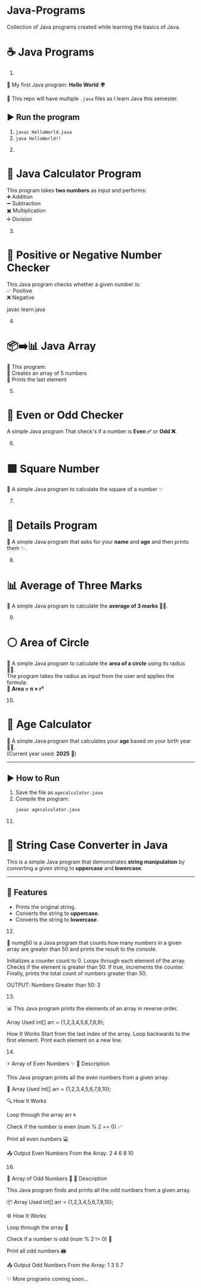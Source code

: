 # Java-Programs
Collection of Java programs created while learning the basics of Java.
# ☕ Java Programs  
1)
🚀 My first Java program: **Hello World** 🌍  

📂 This repo will have multiple `.java` files as I learn Java this semester.  

## ▶️ Run the program
1. `javac HelloWorld.java`  
2. `java HelloWorld!!`  


2)
# 🧮 Java Calculator Program  

This program takes **two numbers** as input and performs:  
➕ Addition  
➖ Subtraction  
✖️ Multiplication  
➗ Division  

3)
# 🔢 Positive or Negative Number Checker  

This Java program checks whether a given number is:  
✅ Positive  
❌ Negative  

   javac learn.java

4)
# 📦➡️📊 Java Array  

📝 This program:  
🔹 Creates an array of 5 numbers  
🔹 Prints the last element  

5)
# 🔢 Even or Odd Checker  
A simple Java program 
That check's if a number is **Even ✅** or **Odd ❌**.  

6) 
# 🟦 Square Number  
🔢 A simple Java program to calculate the square of a number ✨  

7)
# 🧑 Details Program  
📝 A simple Java program that asks for your **name** and **age** and then prints them ✨.  

8)
# 📊 Average of Three Marks  
📝 A simple Java program to calculate the **average of 3 marks** 🔢✨.  

9)
# ⚪ Area of Circle  

📝 A simple Java program to calculate the **area of a circle** using its radius 🔢✨.  
The program takes the radius as input from the user and applies the formula:  
📐 **Area = π × r²**  

10)
# 🎂 Age Calculator  

📝 A simple Java program that calculates your **age** based on your birth year 🔢✨.  
(Current year used: **2025** 📅)  

---

## ▶️ How to Run  
1. Save the file as `agecalculator.java`  
2. Compile the program:  
   ```bash
   javac agecalculator.java

11)
# 📝 String Case Converter in Java

This is a simple Java program that demonstrates **string manipulation** by converting a given string to **uppercase** and **lowercase**.

---

## 📌 Features
- Prints the original string.
- Converts the string to **uppercase**.
- Converts the string to **lowercase**.

12)
📝 numg50 is a Java program that counts how many numbers in a given array are greater than 50 and prints the result to the console.

Initializes a counter count to 0.
Loops through each element of the array.
Checks if the element is greater than 50.
If true, increments the counter.
Finally, prints the total count of numbers greater than 50.

OUTPUT:
Numbers Greater than 50: 3

13)
📊 This Java program prints the elements of an array in reverse order.

Array Used
int[] arr = {1,2,3,4,5,6,7,8,9};

How It Works
Start from the last index of the array.
Loop backwards to the first element.
Print each element on a new line.

14)
⚡ Array of Even Numbers ✨
📝 Description

This Java program prints all the even numbers from a given array.

🔢 Array Used
int[] arr = {1,2,3,4,5,6,7,8,10};

🔍 How It Works

Loop through the array arr 🌀

Check if the number is even (num % 2 == 0) ✅

Print all even numbers 💻

📤 Output
Even Numbers From the Array: 
2
4
6
8
10

16)
🔢 Array of Odd Numbers 🌙
📝 Description

This Java program finds and prints all the odd numbers from a given array.

📦 Array Used
int[] arr = {1,2,3,4,5,6,7,8,10};

⚙️ How It Works

Loop through the array 🔄

Check if a number is odd (num % 2 != 0) 🎯

Print all odd numbers 🖨️

📤 Output
Odd Numbers From the Array: 
1
3
5
7


✨ More programs coming soon...  
